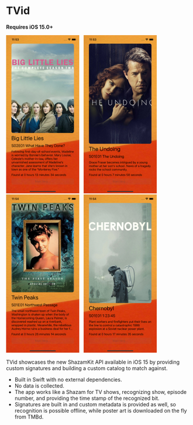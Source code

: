 # TVid
**Requires iOS 15.0+**

<img src="Screenshots/screen1.png" width="200"> &nbsp; <img src="Screenshots/screen2.png" width="200"> &nbsp; <img src="Screenshots/screen3.png" width="200"> &nbsp; <img src="Screenshots/screen4.png" width="200">

TVid showcases the new ShazamKit API available in iOS 15 by providing custom signatures and building a custom catalog to match against.
* Built in Swift with no external dependencies.
* No data is collected.
* The app works like a Shazam for TV shows, recognizing show, episode number, and providing the time stamp of the recognized bit.
* Signatures are built in and custom metadata is provided as well, so recognition is possible offline, while poster art is downloaded on the fly from TMBd.


